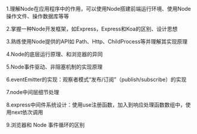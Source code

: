 1.理解Node在应用程序中的作用，可以使用Node搭建前端运行环境、使用Node操作文件、操作数据库等等

2.掌握一种Node开发框架，如Express，Express和Koa的区别、设计思想

3.熟练使用Node提供的API如 Path、Http、ChildProcess等并理解其实现原理

4.Node的底层运行原理、和浏览器的异同

5.Node事件驱动、非阻塞机制的实现原理

6.eventEmitter的实现：观察者模式“发布/订阅”（publish/subscribe）的实现

7.node中间层细节处理

8.express中间件系统设计：使用use注册函数，加入到响应处理函数数组中，使用next依次调用

9.浏览器和 Node 事件循环的区别
